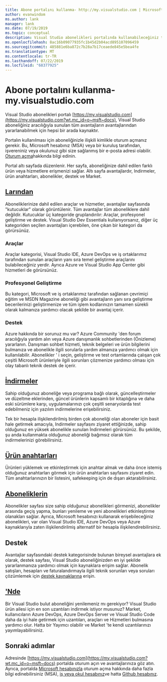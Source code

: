 ```yaml
---
title: Abone portalını kullanma- http://my.visualstudio.com | Microsoft Docs
author: evanwindom
ms.author: lank
manager: lank
ms.date: 07/19/2019
ms.topic: conceptual
description: Visual Studio abonelikleri portalında kullanabileceğiniz tüm avantajlar hakkında bilgi edinin
ms.openlocfilehash: 8ac16b09077935fc1b45d2b04acd895107096459
ms.sourcegitcommit: 485881e6ba872c7b28a7b17ceaede845e5bea4fe
ms.translationtype: MT
ms.contentlocale: tr-TR
ms.lasthandoff: 07/22/2019
ms.locfileid: "68377925"
---
```

# <a name="using-the-subscriber-portal---myvisualstudiocom"></a>Abone portalını kullanma-my.visualstudio.com

Visual Studio abonelikleri portalı [https://my.visualstudio.com](https://my.visualstudio.com?wt.mc_id=o~msft~docs), Visual Studio aboneliğiniz aracılığıyla sunulan tüm avantajların avantajlarından yararlanabilmek için hepsi bir arada kaynaktır.

Portalın kullanılması için aboneliğinizle ilişkili kimlikle oturum açmanız gerekir.  Bu, Microsoft hesabınız (MSA) veya bir kuruluş tarafından, işvereniniz veya okulunuz gibi size sağlanmış bir e-posta adresi olabilir.  [Oturum açma](signing-in.md)hakkında bilgi edinin.

Portal altı sayfada düzenlenir.  Her sayfa, aboneliğinize dahil edilen farklı ürün veya hizmetlere erişmenizi sağlar.  Altı sayfa avantajlardır, Indirmeler, ürün anahtarları, abonelikler, destek ve Market.

## <a name="benefitshttpsmyvisualstudiocombenefitswtmcidomsftdocs"></a>[Larından](https://my.visualstudio.com/benefits?wt.mc_id=o~msft~docs)
Aboneliklerinize dahil edilen araçlar ve hizmetler, avantajlar sayfasında "kutucuklar" olarak görüntülenir.  Tüm avantajlar tüm aboneliklere dahil değildir. Kutucuklar üç kategoride gruplandırılır:  Araçlar, profesyonel geliştirme ve destek.  Visual Studio Dev Essentials kullanıyorsanız, diğer üç kategoriden seçilen avantajları içerebilen, öne çıkan bir kategori da görürsünüz.

### <a name="tools"></a>Araçlar
Araçlar kategorisi, Visual Studio IDE, Azure DevOps ve iş ortaklarımız tarafından sunulan araçların yanı sıra temel geliştirme araçlarını bulabileceğiniz yerdir.  Ayrıca Azure ve Visual Studio App Center gibi hizmetleri de görürsünüz.

### <a name="professional-development"></a>Profesyonel Geliştirme
Bu kategori, Microsoft ve iş ortaklarımız tarafından sağlanan çevrimiçi eğitim ve MSDN Magazine aboneliği gibi avantajların yanı sıra geliştirme becerilerinizi geliştirmenize ve tüm işlem kodlarınızın tamamen sürekli olarak kalmanıza yardımcı olacak şekilde bir avantaj içerir.

### <a name="support"></a>Destek
Azure hakkında bir sorunuz mu var?  Azure Community 'den forum aracılığıyla yardım alın veya Azure danışmanlık sohbetlerinden (Önizleme) yararlanın.  Danışman sohbet hizmeti, teknik belgeleri ve ürün bilgilerini bulmanıza ve abonelikle ilgili sorularla yardım almanıza yardımcı olmak için kullanılabilir.  Abonelikler ' i seçin, geliştirme ve test ortamlarında çalışan çok çeşitli Microsoft ürünleriyle ilgili sorunları çözmenize yardımcı olması için olay tabanlı teknik destek de içerir.

## <a name="downloadshttpsmyvisualstudiocomdownloadswtmcidomsftdocs"></a>[İndirmeler](https://my.visualstudio.com/downloads?wt.mc_id=o~msft~docs)
Sahip olduğunuz aboneliğe veya programa bağlı olarak, güncelleştirmeler ve düzeltme eklerinden, güncel ürünlerin kapsamlı bir kitaplığına ve daha eski sürümlere karşı, uygulamalarınızı çok çeşitli senaryolarda test edebilmeniz için yazılım indirmelerine erişebilirsiniz.

Tek bir hesapla ilişkilendirilmiş birden çok aboneliği olan aboneler için basit hale getirmek amacıyla, Indirmeler sayfasını ziyaret ettiğinizde, sahip olduğunuz en yüksek abonelikle sunulan İndirmeleri görürsünüz.  Bu şekilde, şu anda kullanmakta olduğunuz aboneliği bağımsız olarak tüm indirmelerinizi görebilirsiniz.

## <a name="product-keyshttpsmyvisualstudiocomproductkeyswtmcidomsftdocs"></a>[Ürün anahtarları](https://my.visualstudio.com/productkeys?wt.mc_id=o~msft~docs)
Ürünleri yüklemek ve etkinleştirmek için anahtar almak ve daha önce istemiş olduğunuz anahtarları görmek için ürün anahtarları sayfasını ziyaret edin.  Tüm anahtarlarınızın bir listesini, safekeeping için de dışarı aktarabilirsiniz.

## <a name="subscriptionshttpsmyvisualstudiocomsubscriptionswtmcidomsftdocs"></a>[Aboneliklerin](https://my.visualstudio.com/subscriptions?wt.mc_id=o~msft~docs)
Abonelikler sayfası size sahip olduğunuz abonelikleri görmenizi, abonelikler arasında geçiş yapma, bunları yenileme ve yeni abonelikleri etkinleştirme olanakları sağlar. Ayrıca, Microsoft hesabınızı kullanarak erişebileceğiniz abonelikleri, var olan Visual Studio IDE, Azure DevOps veya Azure kaynaklarıyla zaten ilişkilendirilmiş alternatif bir hesapla ilişkilendirebilirsiniz.

## <a name="support"></a>Destek

Avantajlar sayfasındaki destek kategorisinde bulunan bireysel avantajlara ek olarak, destek sayfası, Visual Studio aboneliğinizden en iyi şekilde yararlanmanıza yardımcı olmak için kaynaklara erişim sağlar. Abonelik satışları, hesapları ve faturalandırmayla ilgili teknik sorunları veya soruları çözümlemek için [destek kaynaklarına](https://visualstudio.microsoft.com/subscriptions/support/) erişin.

## <a name="marketplacehttpsmarketplacevisualstudiocom"></a>['Nde](https://marketplace.visualstudio.com/)

Bir Visual Studio bulut aboneliğini yenilemeniz mı gerekiyor?  Visual Studio ürün ailesi için en son uzantıları indirmek istiyor musunuz?  Market, kullanıcıların Azure DevOps, Azure DevOps Server ve Visual Studio Code daha da iyi hale getirmek için uzantıları, araçları ve Hizmetleri bulmasına yardımcı olur. Hatta bir Yayımcı olabilir ve Market 'te kendi uzantılarınızı yayımlayabilirsiniz.

## <a name="next-steps"></a>Sonraki adımlar
Adresinde [https://my.visualstudio.com](https://my.visualstudio.com?wt.mc_id=o~msft~docs) portalda oturum açın ve avantajlarınıza göz atın.  Ayrıca, portalda [Microsoft hesabınızla](sign-in-msa.md) oturum açma hakkında daha fazla bilgi edinebilirsiniz (MSA), [iş veya okul hesabınız](sign-in-work.md)ve hatta [Github hesabınız](sign-in-github.md). 